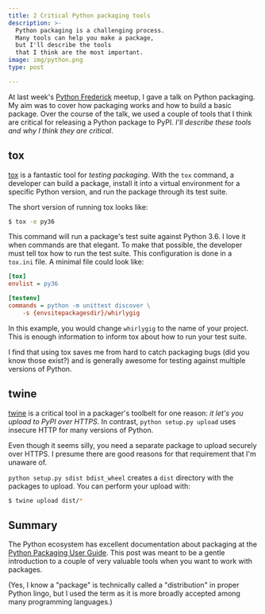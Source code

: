 ```yaml
---
title: 2 Critical Python packaging tools
description: >-
  Python packaging is a challenging process.
  Many tools can help you make a package,
  but I'll describe the tools
  that I think are the most important.
image: img/python.png
type: post

---
```


At last week's
[Python Frederick](https://www.meetup.com/python-frederick/) meetup,
I gave a talk
on Python packaging.
My aim was to cover how packaging works
and how to build a basic package.
Over the course
of the talk,
we used a couple of tools
that I think are critical
for releasing a Python package
to PyPI.
*I'll describe these tools
and why I think they are critical*.

## tox

[tox](https://tox.readthedocs.io/en/latest/)
is a fantastic tool
for *testing packaging*.
With the `tox` command,
a developer can build a package,
install it into a virtual environment
for a specific Python version,
and run the package
through its test suite.

The short version of running tox looks like:

```bash
$ tox -e py36
```

This command will run a package's test suite
against Python 3.6.
I love it
when commands are that elegant.
To make that possible,
the developer must tell tox
how to run the test suite.
This configuration is done in a `tox.ini` file.
A minimal file could look like:

```ini
[tox]
envlist = py36

[testenv]
commands = python -m unittest discover \
    -s {envsitepackagesdir}/whirlygig
```

In this example,
you would change `whirlygig`
to the name
of your project.
This is enough information
to inform tox
about how to run your test suite.

I find that using tox saves me
from hard to catch packaging bugs
(did you know those exist?)
and is generally awesome
for testing against multiple versions of Python.

## twine

[twine](https://pypi.python.org/pypi/twine)
is a critical tool
in a packager's toolbelt
for one reason:
*it let's you upload to PyPI
over HTTPS*.
In contrast,
`python setup.py upload` uses insecure HTTP
for many versions of Python.

Even though it seems silly,
you need a separate package to upload securely
over HTTPS.
I presume there are good reasons
for that requirement
that I'm unaware of.

`python setup.py sdist bdist_wheel`
creates a `dist` directory
with the packages to upload.
You can perform your upload with:

```bash
$ twine upload dist/*
```

## Summary

The Python ecosystem has excellent documentation
about packaging at the
[Python Packaging User Guide](https://packaging.python.org/).
This post was meant to be a gentle introduction
to a couple of very valuable tools
when you want to work
with packages.

(Yes,
I know a "package" is technically called a "distribution"
in proper Python lingo,
but I used the term as it is more broadly accepted
among many programming languages.)
